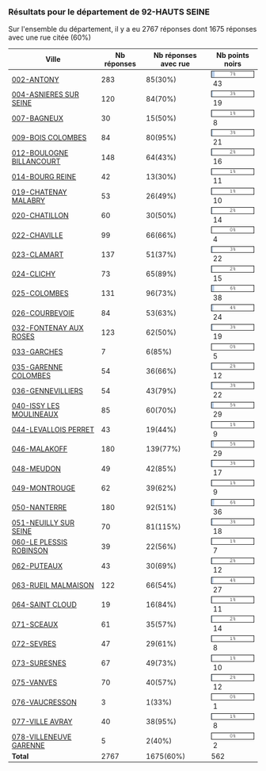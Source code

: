 ### Résultats pour le département de 92-HAUTS SEINE

Sur l'ensemble du département, il y a eu 2767 réponses dont 1675 réponses avec une rue citée (60%)

| Ville | Nb réponses | Nb réponses avec rue | Nb points noirs |
|-------------|-------------|----------------------|-----------------|
|<a href='002-ANTONY.md'>002-ANTONY</a>|283|85(30%)|<img src="../../img/bar_7.gif" />&nbsp;43|
|<a href='004-ASNIERES SUR SEINE.md'>004-ASNIERES SUR SEINE</a>|120|84(70%)|<img src="../../img/bar_3.gif" />&nbsp;19|
|<a href='007-BAGNEUX.md'>007-BAGNEUX</a>|30|15(50%)|<img src="../../img/bar_1.gif" />&nbsp;8|
|<a href='009-BOIS COLOMBES.md'>009-BOIS COLOMBES</a>|84|80(95%)|<img src="../../img/bar_3.gif" />&nbsp;21|
|<a href='012-BOULOGNE BILLANCOURT.md'>012-BOULOGNE BILLANCOURT</a>|148|64(43%)|<img src="../../img/bar_2.gif" />&nbsp;16|
|<a href='014-BOURG REINE.md'>014-BOURG REINE</a>|42|13(30%)|<img src="../../img/bar_1.gif" />&nbsp;11|
|<a href='019-CHATENAY MALABRY.md'>019-CHATENAY MALABRY</a>|53|26(49%)|<img src="../../img/bar_1.gif" />&nbsp;10|
|<a href='020-CHATILLON.md'>020-CHATILLON</a>|60|30(50%)|<img src="../../img/bar_2.gif" />&nbsp;14|
|<a href='022-CHAVILLE.md'>022-CHAVILLE</a>|99|66(66%)|<img src="../../img/bar_0.gif" />&nbsp;4|
|<a href='023-CLAMART.md'>023-CLAMART</a>|137|51(37%)|<img src="../../img/bar_3.gif" />&nbsp;22|
|<a href='024-CLICHY.md'>024-CLICHY</a>|73|65(89%)|<img src="../../img/bar_2.gif" />&nbsp;15|
|<a href='025-COLOMBES.md'>025-COLOMBES</a>|131|96(73%)|<img src="../../img/bar_6.gif" />&nbsp;38|
|<a href='026-COURBEVOIE.md'>026-COURBEVOIE</a>|84|53(63%)|<img src="../../img/bar_4.gif" />&nbsp;24|
|<a href='032-FONTENAY AUX ROSES.md'>032-FONTENAY AUX ROSES</a>|123|62(50%)|<img src="../../img/bar_3.gif" />&nbsp;19|
|<a href='033-GARCHES.md'>033-GARCHES</a>|7|6(85%)|<img src="../../img/bar_0.gif" />&nbsp;5|
|<a href='035-GARENNE COLOMBES.md'>035-GARENNE COLOMBES</a>|54|36(66%)|<img src="../../img/bar_2.gif" />&nbsp;12|
|<a href='036-GENNEVILLIERS.md'>036-GENNEVILLIERS</a>|54|43(79%)|<img src="../../img/bar_3.gif" />&nbsp;22|
|<a href='040-ISSY LES MOULINEAUX.md'>040-ISSY LES MOULINEAUX</a>|85|60(70%)|<img src="../../img/bar_5.gif" />&nbsp;29|
|<a href='044-LEVALLOIS PERRET.md'>044-LEVALLOIS PERRET</a>|43|19(44%)|<img src="../../img/bar_1.gif" />&nbsp;9|
|<a href='046-MALAKOFF.md'>046-MALAKOFF</a>|180|139(77%)|<img src="../../img/bar_5.gif" />&nbsp;29|
|<a href='048-MEUDON.md'>048-MEUDON</a>|49|42(85%)|<img src="../../img/bar_3.gif" />&nbsp;17|
|<a href='049-MONTROUGE.md'>049-MONTROUGE</a>|62|39(62%)|<img src="../../img/bar_1.gif" />&nbsp;9|
|<a href='050-NANTERRE.md'>050-NANTERRE</a>|180|92(51%)|<img src="../../img/bar_6.gif" />&nbsp;36|
|<a href='051-NEUILLY SUR SEINE.md'>051-NEUILLY SUR SEINE</a>|70|81(115%)|<img src="../../img/bar_3.gif" />&nbsp;18|
|<a href='060-LE PLESSIS ROBINSON.md'>060-LE PLESSIS ROBINSON</a>|39|22(56%)|<img src="../../img/bar_1.gif" />&nbsp;7|
|<a href='062-PUTEAUX.md'>062-PUTEAUX</a>|43|30(69%)|<img src="../../img/bar_2.gif" />&nbsp;12|
|<a href='063-RUEIL MALMAISON.md'>063-RUEIL MALMAISON</a>|122|66(54%)|<img src="../../img/bar_4.gif" />&nbsp;27|
|<a href='064-SAINT CLOUD.md'>064-SAINT CLOUD</a>|19|16(84%)|<img src="../../img/bar_1.gif" />&nbsp;11|
|<a href='071-SCEAUX.md'>071-SCEAUX</a>|61|35(57%)|<img src="../../img/bar_2.gif" />&nbsp;14|
|<a href='072-SEVRES.md'>072-SEVRES</a>|47|29(61%)|<img src="../../img/bar_1.gif" />&nbsp;8|
|<a href='073-SURESNES.md'>073-SURESNES</a>|67|49(73%)|<img src="../../img/bar_1.gif" />&nbsp;10|
|<a href='075-VANVES.md'>075-VANVES</a>|70|40(57%)|<img src="../../img/bar_2.gif" />&nbsp;12|
|<a href='076-VAUCRESSON.md'>076-VAUCRESSON</a>|3|1(33%)|<img src="../../img/bar_0.gif" />&nbsp;1|
|<a href='077-VILLE AVRAY.md'>077-VILLE AVRAY</a>|40|38(95%)|<img src="../../img/bar_1.gif" />&nbsp;8|
|<a href='078-VILLENEUVE GARENNE.md'>078-VILLENEUVE GARENNE</a>|5|2(40%)|<img src="../../img/bar_0.gif" />&nbsp;2|
| **Total** |2767|1675(60%)|562|
